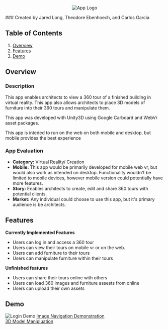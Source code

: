 <p align = "center">
<img src='https://i.imgur.com/if29pJx.jpg' title = 'App Logo' width = '' alt= 'App Logo'/>
</p>
### Created by  Jared Long, Theodore Ebenhoech, and Carlos Garcia


## Table of Contents
1. [Overview](#Overview)
2. [Features](#Features)
3. [Demo](#Demo)

## Overview
### Description
This app enables architects to view a 360 tour of a finished building in virtual reality. This app also allows architects to place 3D models of furniture into their 360 tours and manipulate them. 

This app was developed with Unity3D using Google Carboard and WebVr asset packages.

This app is inteded to run on the web on both mobile and desktop, but mobile provides the best experience

### App Evaluation
- **Category:** Virtual Reality/ Creation
- **Mobile:** This app would be primarily developed for mobile web vr, but would also work as intended on desktop. Functionality wouldn't be limited to mobile devices, however mobile version could potentially have more features.
- **Story:** Enables architects to create, edit and share 360 tours with potential clients.
- **Market:** Any individual could choose to use this app, but it's primary audience is be architects.

## Features

**Currently Implemented Features**

* Users can log in and access a 360 tour
* Users can view their tours on mobile vr or on the web.
* Users can add furniture to their tours
* Users can manipulate furniture within their tours

**Unfinished features**

* Users can share their tours online with others
* Users can load 360 images and furniture assests from online
* Users can upload their own assets

## Demo 

<img src='https://media.giphy.com/media/PiuWav1VmNOM4QObNU/giphy.gif' title = 'Login Demo' width = '' alt= 'Login Demo'/>
<a href="https://www.youtube.com/watch?v=uUA6_Tq-exk" target="_blank">Image Navigation Demonstration</a> <br>
<a href= "https://youtu.be/-CfFNNg4Ink" target= "_blank"> 3D Model Manipluation </a>
